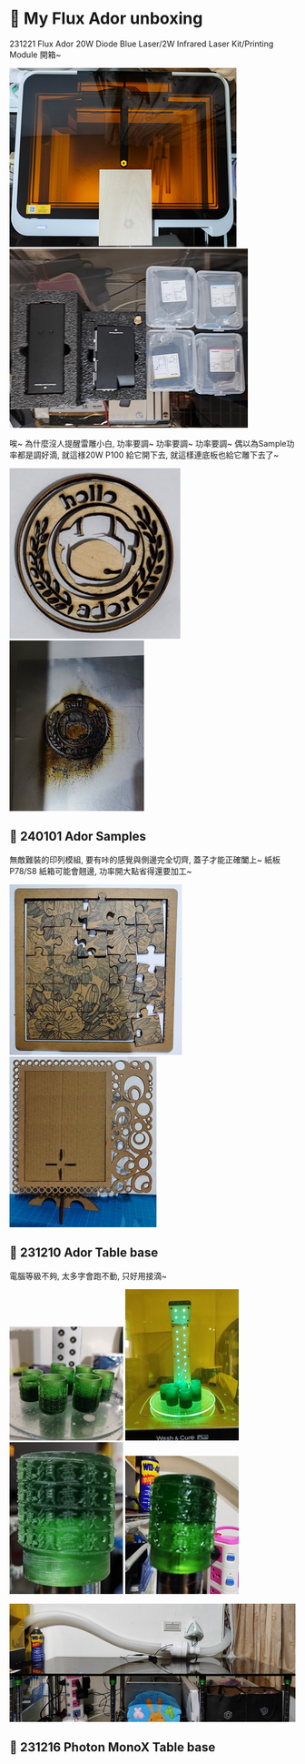 # 🎡 My Flux Ador unboxing

231221 Flux Ador 20W Diode Blue Laser/2W Infrared Laser Kit/Printing Module 開箱~

![AdorUnboxing1](./img/2024/231221%20AdorUnboxing-1.png)
![AdorUnboxing2](./img/2024/231221%20AdorUnboxing-2.jpg)

唉~ 為什麼沒人提醒雷雕小白, 功率要調~ 功率要調~ 功率要調~
偶以為Sample功率都是調好滴, 就這様20W P100 給它開下去, 就這樣連底板也給它雕下去了~

![AdorSample1](./img/2024/231224%20AdorSample-1.png)
![AdorSample2](./img/2024/231224%20AdorSample-2.png)

## 🎡 240101 Ador Samples
無敵難裝的印列模組, 要有咔的感覺與側邊完全切齊, 蓋子才能正確闔上~ 紙板 P78/S8 紙箱可能會翹邊, 功率開大點省得還要加工~

![AdorPuzzl](./img/2024/240101%20AdorPuzzle.jpg)
![AdorPhotoFrame](./img/2024/240104%20AdorPhotoFrame.jpg)

## 🎡 231210 Ador Table base

電腦等級不夠, 太多字會跑不動, 只好用接滴~

![TableBase1](./img/2024/231210%20TableBase-1.jpg)
![TableBase2](./img/2024/231210%20TableBase-2.jpg)
![TableBase3](./img/2024/231210%20TableBase-3.jpg)
![TableBase4](./img/2024/231210%20TableBase-4.jpg)

![TableBase5](./img/2024/231210%20TableBase-5a.jpg)

## 🎡 231216 Photon MonoX Table base



